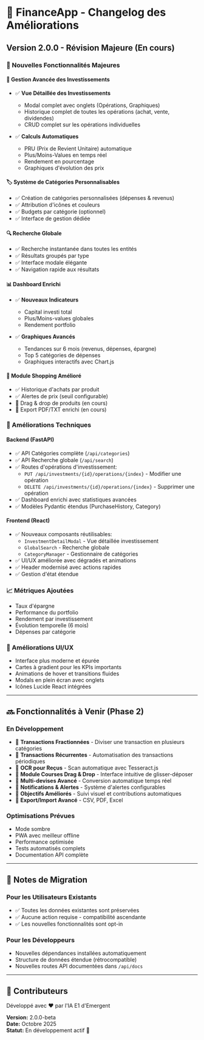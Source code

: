# 🚀 FinanceApp - Changelog des Améliorations

## Version 2.0.0 - Révision Majeure (En cours)

### 🎯 Nouvelles Fonctionnalités Majeures

#### 💼 Gestion Avancée des Investissements
- ✅ **Vue Détaillée des Investissements**
  - Modal complet avec onglets (Opérations, Graphiques)
  - Historique complet de toutes les opérations (achat, vente, dividendes)
  - CRUD complet sur les opérations individuelles
  
- ✅ **Calculs Automatiques**
  - PRU (Prix de Revient Unitaire) automatique
  - Plus/Moins-Values en temps réel
  - Rendement en pourcentage
  - Graphiques d'évolution des prix

#### 🏷️ Système de Catégories Personnalisables
- ✅ Création de catégories personnalisées (dépenses & revenus)
- ✅ Attribution d'icônes et couleurs
- ✅ Budgets par catégorie (optionnel)
- ✅ Interface de gestion dédiée

#### 🔍 Recherche Globale
- ✅ Recherche instantanée dans toutes les entités
- ✅ Résultats groupés par type
- ✅ Interface modale élégante
- ✅ Navigation rapide aux résultats

#### 📊 Dashboard Enrichi
- ✅ **Nouveaux Indicateurs**
  - Capital investi total
  - Plus/Moins-values globales
  - Rendement portfolio
  
- ✅ **Graphiques Avancés**
  - Tendances sur 6 mois (revenus, dépenses, épargne)
  - Top 5 catégories de dépenses
  - Graphiques interactifs avec Chart.js

#### 🛒 Module Shopping Amélioré
- ✅ Historique d'achats par produit
- ✅ Alertes de prix (seuil configurable)
- 🔄 Drag & drop de produits (en cours)
- 🔄 Export PDF/TXT enrichi (en cours)

### 🔧 Améliorations Techniques

#### Backend (FastAPI)
- ✅ API Catégories complète (`/api/categories`)
- ✅ API Recherche globale (`/api/search`)
- ✅ Routes d'opérations d'investissement:
  - `PUT /api/investments/{id}/operations/{index}` - Modifier une opération
  - `DELETE /api/investments/{id}/operations/{index}` - Supprimer une opération
- ✅ Dashboard enrichi avec statistiques avancées
- ✅ Modèles Pydantic étendus (PurchaseHistory, Category)

#### Frontend (React)
- ✅ Nouveaux composants réutilisables:
  - `InvestmentDetailModal` - Vue détaillée investissement
  - `GlobalSearch` - Recherche globale
  - `CategoryManager` - Gestionnaire de catégories
- ✅ UI/UX améliorée avec dégradés et animations
- ✅ Header modernisé avec actions rapides
- ✅ Gestion d'état étendue

### 📈 Métriques Ajoutées
- Taux d'épargne
- Performance du portfolio
- Rendement par investissement
- Évolution temporelle (6 mois)
- Dépenses par catégorie

### 🎨 Améliorations UI/UX
- Interface plus moderne et épurée
- Cartes à gradient pour les KPIs importants
- Animations de hover et transitions fluides
- Modals en plein écran avec onglets
- Icônes Lucide React intégrées

---

## 🔜 Fonctionnalités à Venir (Phase 2)

### En Développement
- 🔄 **Transactions Fractionnées** - Diviser une transaction en plusieurs catégories
- 🔄 **Transactions Récurrentes** - Automatisation des transactions périodiques
- 🔄 **OCR pour Reçus** - Scan automatique avec Tesseract.js
- 🔄 **Module Courses Drag & Drop** - Interface intuitive de glisser-déposer
- 🔄 **Multi-devises Avancé** - Conversion automatique temps réel
- 🔄 **Notifications & Alertes** - Système d'alertes configurables
- 🔄 **Objectifs Améliorés** - Suivi visuel et contributions automatiques
- 🔄 **Export/Import Avancé** - CSV, PDF, Excel

### Optimisations Prévues
- Mode sombre
- PWA avec meilleur offline
- Performance optimisée
- Tests automatisés complets
- Documentation API complète

---

## 📝 Notes de Migration

### Pour les Utilisateurs Existants
- ✅ Toutes les données existantes sont préservées
- ✅ Aucune action requise - compatibilité ascendante
- ✅ Les nouvelles fonctionnalités sont opt-in

### Pour les Développeurs
- Nouvelles dépendances installées automatiquement
- Structure de données étendue (rétrocompatible)
- Nouvelles routes API documentées dans `/api/docs`

---

## 🙏 Contributeurs
Développé avec ❤️ par l'IA E1 d'Emergent

**Version:** 2.0.0-beta  
**Date:** Octobre 2025  
**Statut:** En développement actif 🚧
